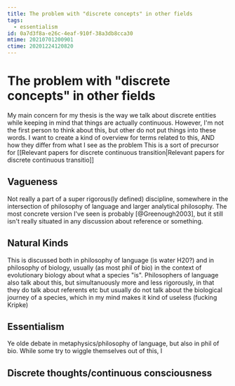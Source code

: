 ```yaml
---
title: The problem with "discrete concepts" in other fields
tags:
  - essentialism
id: 0a7d3f8a-e26c-4eaf-910f-38a3db8cca30
mtime: 20210701200901
ctime: 20201224120820
---
```


# The problem with "discrete concepts" in other fields


My main concern for my thesis is the way we talk about discrete entities while keeping in mind that things are actually continuous. However, I'm not the first person to think about this, but other do not put things into these words. I want to create a kind of overview for terms related to this, AND how they differ from what I see as the problem This is a sort of precursor for [[Relevant papers for discrete continuous transition|Relevant papers for discrete continuous transitio]]


## Vagueness

Not really a part of a super rigorous(ly defined) discipline, somewhere in the intersection of philosophy of language and larger analytical philosophy. The most concrete version I've seen is probably [@Greenough2003], but it still isn't really situated in any discussion about reference or something.

## Natural Kinds

This is discussed both in philosophy of language (is water H20?) and in philosophy of biology, usually (as most phil of bio) in the context of evolutionary biology about what a species "is".
Philosophers of language also talk about this, but simultanuously more and less rigorously, in that they do talk about referents etc but usually do not talk about the biological journey of a species, which in my mind makes it kind of useless (fucking Kripke)

## Essentialism

Ye olde debate in metaphysics/philosophy of language, but also in phil of bio. While some try to wiggle themselves out of this, I

## Discrete thoughts/continuous consciousness

